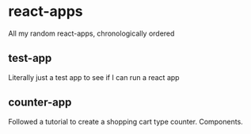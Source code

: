 # react-apps
All my random react-apps, chronologically ordered

## test-app
Literally just a test app to see if I can run a react app

## counter-app
Followed a tutorial to create a shopping cart type counter. Components.
